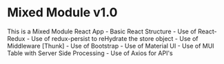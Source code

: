 # Mixed Module v1.0
This is a Mixed Module React App
    - Basic React Structure
    - Use of React-Redux
    - Use of redux-persist to reHydrate the store object
    - Use of Middleware [Thunk]
    - Use of Bootstrap
    - Use of Material UI
    - Use of MUI Table with Server Side Processing
    - Use of Axios for API's